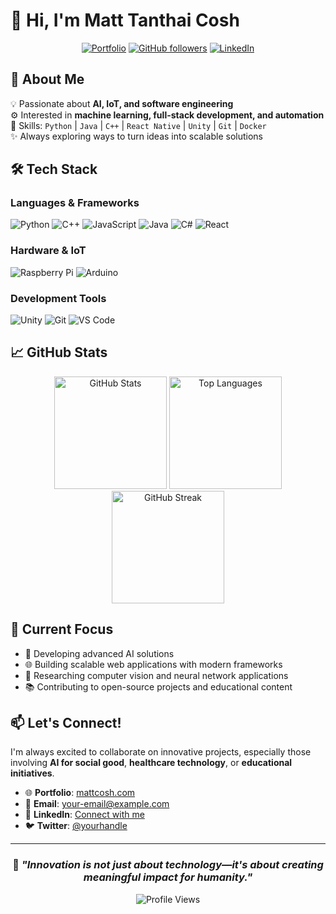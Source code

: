 # 👋 Hi, I'm Matt Tanthai Cosh

<div align="center">
  
[![Portfolio](https://img.shields.io/badge/Portfolio-mattcosh.com-blue?style=for-the-badge&logo=safari&logoColor=white)](https://mattcosh.com)
[![GitHub followers](https://img.shields.io/github/followers/TheUnknown550?style=for-the-badge&logo=github)](https://github.com/TheUnknown550)
[![LinkedIn](https://img.shields.io/badge/LinkedIn-Connect-blue?style=for-the-badge&logo=linkedin)](https://www.linkedin.com/in/matt-cosh)

</div>

## 🚀 About Me

💡 Passionate about **AI, IoT, and software engineering**  
⚙️ Interested in **machine learning, full-stack development, and automation**  
📌 Skills: `Python` | `Java` | `C++` | `React Native` | `Unity` | `Git` | `Docker`  
✨ Always exploring ways to turn ideas into scalable solutions  

## 🛠️ Tech Stack

### Languages & Frameworks
![Python](https://img.shields.io/badge/Python-3776AB?style=for-the-badge&logo=python&logoColor=white)
![C++](https://img.shields.io/badge/C++-00599C?style=for-the-badge&logo=cplusplus&logoColor=white)
![JavaScript](https://img.shields.io/badge/JavaScript-F7DF1E?style=for-the-badge&logo=javascript&logoColor=black)
![Java](https://img.shields.io/badge/Java-ED8B00?style=for-the-badge&logo=java&logoColor=white)
![C#](https://img.shields.io/badge/C%23-239120?style=for-the-badge&logo=csharp&logoColor=white)
![React](https://img.shields.io/badge/React-20232A?style=for-the-badge&logo=react&logoColor=61DAFB)

### Hardware & IoT
![Raspberry Pi](https://img.shields.io/badge/Raspberry%20Pi-A22846?style=for-the-badge&logo=Raspberry%20Pi&logoColor=white)
![Arduino](https://img.shields.io/badge/Arduino-00979D?style=for-the-badge&logo=Arduino&logoColor=white)

### Development Tools
![Unity](https://img.shields.io/badge/Unity-100000?style=for-the-badge&logo=unity&logoColor=white)
![Git](https://img.shields.io/badge/Git-F05032?style=for-the-badge&logo=git&logoColor=white)
![VS Code](https://img.shields.io/badge/VS%20Code-007ACC?style=for-the-badge&logo=visual-studio-code&logoColor=white)

## 📈 GitHub Stats

<div align="center">
  
<img height="180em" src="https://github-readme-stats.vercel.app/api?username=TheUnknown550&show_icons=true&theme=tokyonight&count_private=true&hide_border=true" alt="GitHub Stats"/>
<img height="180em" src="https://github-readme-stats.vercel.app/api/top-langs/?username=TheUnknown550&layout=compact&theme=tokyonight&hide_border=true" alt="Top Languages"/>

</div>

<div align="center">
  
<img height="180em" src="https://github-readme-streak-stats.herokuapp.com/?user=TheUnknown550&theme=tokyonight&hide_border=true" alt="GitHub Streak"/>

</div>

## 🎯 Current Focus

- 🤖 Developing advanced AI solutions
- 🌐 Building scalable web applications with modern frameworks  
- 🔬 Researching computer vision and neural network applications
- 📚 Contributing to open-source projects and educational content

## 📫 Let's Connect!

I'm always excited to collaborate on innovative projects, especially those involving **AI for social good**, **healthcare technology**, or **educational initiatives**.

- 🌐 **Portfolio**: [mattcosh.com](https://mattcosh.com)
- 📧 **Email**: [your-email@example.com](mailto:your-email@example.com)
- 💼 **LinkedIn**: [Connect with me](https://www.linkedin.com/in/matt-cosh)
- 🐦 **Twitter**: [@yourhandle](https://twitter.com/yourhandle)

---

<div align="center">

### 💭 *"Innovation is not just about technology—it's about creating meaningful impact for humanity."*

![Profile Views](https://komarev.com/ghpvc/?username=TheUnknown550&style=flat-square&color=blue)

</div>